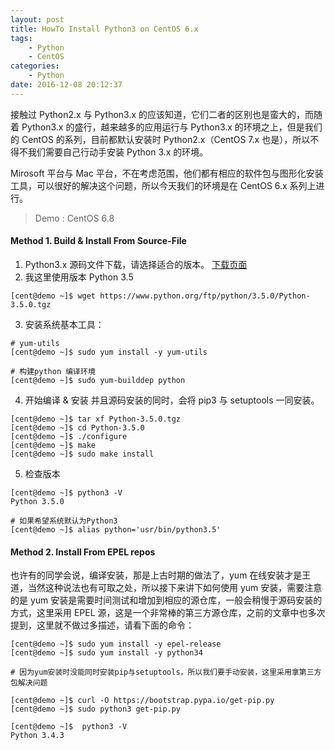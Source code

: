 ```yaml
---
layout: post
title: HowTo Install Python3 on CentOS 6.x
tags: 
    - Python
    - CentOS
categories: 
    - Python
date: 2016-12-08 20:12:37
---
```


接触过 Python2.x 与 Python3.x 的应该知道，它们二者的区别也是蛮大的，而随着 Python3.x 的盛行，越来越多的应用运行与 Python3.x 的环境之上，但是我们的 CentOS 的系列，目前都默认安装时 Python2.x（CentOS 7.x 也是），所以不得不我们需要自己行动手安装 Python 3.x 的环境。

Mirosoft 平台与 Mac 平台，不在考虑范围，他们都有相应的软件包与图形化安装工具，可以很好的解决这个问题，所以今天我们的环境是在 CentOS 6.x 系列上进行。

> Demo : CentOS 6.8

#### Method 1. Build & Install From Source-File

1. Python3.x 源码文件下载，请选择适合的版本。 [下载页面](https://www.python.org/ftp/python/)
2. 我这里使用版本 Python 3.5

```
[cent@demo ~]$ wget https://www.python.org/ftp/python/3.5.0/Python-3.5.0.tgz
```

3. 安装系统基本工具：

```
# yum-utils
[cent@demo ~]$ sudo yum install -y yum-utils

# 构建python 编译环境
[cent@demo ~]$ sudo yum-builddep python
```

4. 开始编译 & 安装
并且源码安装的同时，会将 pip3 与 setuptools 一同安装。

```
[cent@demo ~]$ tar xf Python-3.5.0.tgz
[cent@demo ~]$ cd Python-3.5.0
[cent@demo ~]$ ./configure
[cent@demo ~]$ make
[cent@demo ~]$ sudo make install
```

5. 检查版本

```
[cent@demo ~]$ python3 -V
Python 3.5.0

# 如果希望系统默认为Python3
[cent@demo ~]$ alias python='usr/bin/python3.5'
```

#### Method 2. Install From EPEL repos

也许有的同学会说，编译安装，那是上古时期的做法了，yum 在线安装才是王道，当然这种说法也有可取之处，所以接下来讲下如何使用 yum 安装，需要注意的是 yum 安装是需要时间测试和增加到相应的源仓库，一般会稍慢于源码安装的方式，这里采用 EPEL 源，这是一个非常棒的第三方源仓库，之前的文章中也多次提到，这里就不做过多描述，请看下面的命令：

```
[cent@demo ~]$ sudo yum install -y epel-release
[cent@demo ~]$ sudo yum install -y python34

# 因为yum安装时没能同时安装pip与setuptools，所以我们要手动安装，这里采用拿第三方包解决问题

[cent@demo ~]$ curl -O https://bootstrap.pypa.io/get-pip.py
[cent@demo ~]$ sudo python3 get-pip.py

[cent@demo ~]$  python3 -V
Python 3.4.3
```
